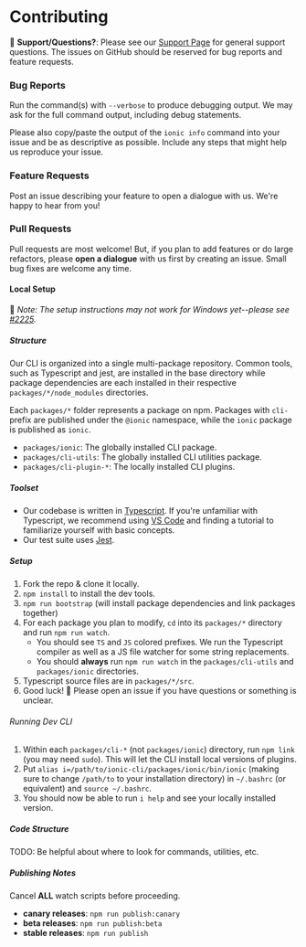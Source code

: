 # Contributing

:mega: **Support/Questions?**: Please see our [Support
Page](http://ionicframework.com/support) for general support questions. The
issues on GitHub should be reserved for bug reports and feature requests.

### Bug Reports

Run the command(s) with `--verbose` to produce debugging output. We may ask for
the full command output, including debug statements.

Please also copy/paste the output of the `ionic info` command into your issue
and be as descriptive as possible. Include any steps that might help us
reproduce your issue.

### Feature Requests

Post an issue describing your feature to open a dialogue with us. We're happy
to hear from you!

### Pull Requests

Pull requests are most welcome! But, if you plan to add features or do large
refactors, please **open a dialogue** with us first by creating an issue. Small
bug fixes are welcome any time.

#### Local Setup

:memo: *Note: The setup instructions may not work for Windows yet--please see
[#2225](https://github.com/driftyco/ionic-cli/issues/2225).*

##### Structure

Our CLI is organized into a single multi-package repository. Common tools, such
as Typescript and jest, are installed in the base directory while package
dependencies are each installed in their respective `packages/*/node_modules`
directories.

Each `packages/*` folder represents a package on npm. Packages with `cli-`
prefix are published under the `@ionic` namespace, while the `ionic` package is
published as `ionic`.

* `packages/ionic`: The globally installed CLI package.
* `packages/cli-utils`: The globally installed CLI utilities package.
* `packages/cli-plugin-*`: The locally installed CLI plugins.

##### Toolset

* Our codebase is written in [Typescript](https://www.typescriptlang.org/). If
  you're unfamiliar with Typescript, we recommend using [VS
  Code](https://code.visualstudio.com/) and finding a tutorial to familiarize
  yourself with basic concepts.
* Our test suite uses [Jest](https://facebook.github.io/jest/).

##### Setup

1. Fork the repo & clone it locally.
1. `npm install` to install the dev tools.
1. `npm run bootstrap` (will install package dependencies and link packages
   together)
1. For each package you plan to modify, `cd` into its `packages/*` directory
   and run `npm run watch`.
    * You should see `TS` and `JS` colored prefixes. We run the Typescript
      compiler as well as a JS file watcher for some string replacements.
    * You should **always** run `npm run watch` in the `packages/cli-utils` and
      `packages/ionic` directories.
1. Typescript source files are in `packages/*/src`.
1. Good luck! :muscle: Please open an issue if you have questions or something
   is unclear.

###### Running Dev CLI

1. Within each `packages/cli-*` (not `packages/ionic`) directory, run `npm
   link` (you may need `sudo`). This will let the CLI install local versions of
   plugins.
1. Put `alias i=/path/to/ionic-cli/packages/ionic/bin/ionic` (making sure to
   change `/path/to` to your installation directory) in `~/.bashrc` (or
   equivalent) and `source ~/.bashrc`.
1. You should now be able to run `i help` and see your locally installed
   version.

##### Code Structure

TODO: Be helpful about where to look for commands, utilities, etc.

##### Publishing Notes

Cancel **ALL** watch scripts before proceeding.

* **canary releases**: `npm run publish:canary`
* **beta releases**: `npm run publish:beta`
* **stable releases**: `npm run publish`
